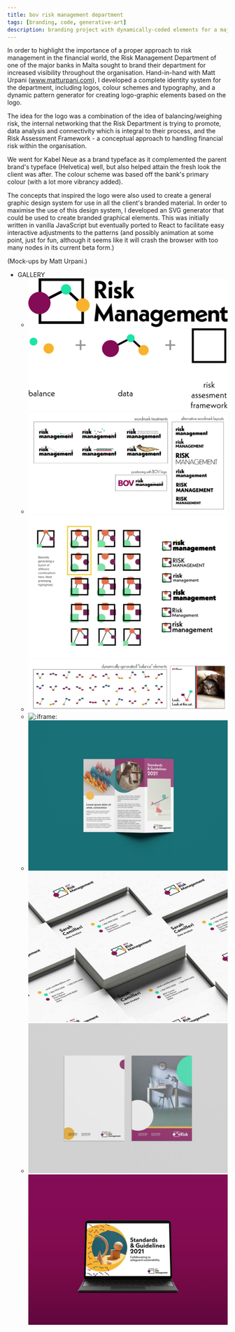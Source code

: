 ```yaml
---
title: bov risk management department
tags: [branding, code, generative-art]
description: branding project with dynamically-coded elements for a major local bank
---
```


In order to highlight the importance of a proper approach to risk management in the financial world, the Risk Management Department of one of the major banks in Malta sought to brand their department for increased visibility throughout the organisation. Hand-in-hand with Matt Urpani (www.matturpani.com), I developed a complete identity system for the department, including logos, colour schemes and typography, and a dynamic pattern generator for creating logo-graphic elements based on the logo.

The idea for the logo was a combination of the idea of balancing/weighing risk, the internal networking that the Risk Department is trying to promote, data analysis and connectivity which is integral to their process, and the Risk Assessment Framework - a conceptual approach to handling financial risk within the organisation.

We went for Kabel Neue as a brand typeface as it complemented the parent brand's typeface (Helvetica) well, but also helped attain the fresh look the client was after. The colour scheme was based off the bank's primary colour (with a lot more vibrancy added).

The concepts that inspired the logo were also used to create a general graphic design system for use in all the client's branded material. In order to maximise the use of this design system, I developed an SVG generator that could be used to create branded graphical elements. This was initially written in vanilla JavaScript but eventually ported to React to facilitate easy interactive adjustments to the patterns (and possibly animation at some point, just for fun, although it seems like it will crash the browser with too many nodes in its current beta form.)

(Mock-ups by Matt Urpani.)

- GALLERY
  - ![:component:](./_assets/Logo.svelte)
    ![:component:](./_assets/Rationale.svelte)
  - ![sketches](./_assets/brainstorming-1.jpg)
    ![sketches](./_assets/brainstorming-3.jpg)
  - ![sketches](./_assets/brainstorming-2.jpg)
  - ![:iframe:](https://vigorous-banach-528b70.netlify.app/)
  - ![mock-ups](./_assets/mockup-1.jpg)
    ![mock-ups](./_assets/mockup-2.jpg)
  - ![mock-ups](./_assets/mockup-3.jpg)
    ![mock-ups](./_assets/mockup-4.jpg)
